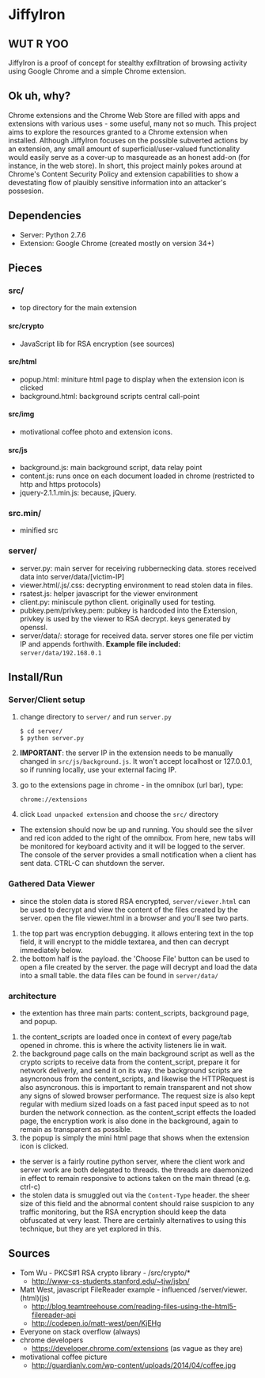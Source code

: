 # JiffyIron
## WUT R YOO
JiffyIron is a proof of concept for stealthy exfiltration of browsing activity using Google Chrome and a simple Chrome extension. 

## Ok uh, why?
Chrome extensions and the Chrome Web Store are filled with apps and extensions with various uses - some useful, many not so much. This project aims to explore the resources granted to a Chrome extension when installed. Although JiffyIron focuses on the possible subverted actions by an extension, any small amount of superficial/user-valued functionality would easily serve as a cover-up to masqureade as an honest add-on (for instance, in the web store). In short, this project mainly pokes around at Chrome's Content Security Policy and extension capabilities to show a devestating flow of plauibly sensitive information into an attacker's possesion.

## Dependencies
- Server: Python 2.7.6
- Extension: Google Chrome (created mostly on version 34+)

## Pieces
### src/
- top directory for the main extension

#### src/crypto
- JavaScript lib for RSA encryption (see sources)

#### src/html
- popup.html: miniture html page to display when the extension icon is clicked
- background.html: background scripts central call-point

#### src/img
- motivational coffee photo and extension icons.

#### src/js
- background.js: main background script, data relay point
- content.js: runs once on each document loaded in chrome (restricted to http and https protocols)
- jquery-2.1.1.min.js: because, jQuery.

### src.min/
- minified src

### server/
- server.py: main server for receiving rubbernecking data. stores received data into server/data/[victim-IP]
- viewer.html/.js/.css: decrypting environment to read stolen data in files.
- rsatest.js: helper javascript for the viewer environment
- client.py: miniscule python client. originally used for testing.
- pubkey.pem/privkey.pem: pubkey is hardcoded into the Extension, privkey is used by the viewer to RSA decrypt. keys generated by openssl.
- server/data/: storage for received data. server stores one file per victim IP and appends forthwith. **Example file included:** `server/data/192.168.0.1`

## Install/Run
### Server/Client setup
1. change directory to `server/` and run `server.py`

	```
	$ cd server/
	$ python server.py
	```
	
2. **IMPORTANT**: the server IP in the extension needs to be manually changed in `src/js/background.js`. It won't accept localhost or 127.0.0.1, so if running locally, use your external facing IP.	
	
3. go to the extensions page in chrome - in the omnibox (url bar), type:

	```
	chrome://extensions
	```
	
4. click `Load unpacked extension` and choose the `src/` directory

- The extension should now be up and running. You should see the silver and red icon added to the right of the omnibox. From here, new tabs will be monitored for keyboard activity and it will be logged to the server. The console of the server provides a small notification when a client has sent data. CTRL-C can shutdown the server. 

### Gathered Data Viewer
- since the stolen data is stored RSA encrypted, `server/viewer.html` can be used to decrypt and view the content of the files created by the server. open the file viewer.html in a browser and you'll see two parts.
1. the top part was encryption debugging. it allows entering text in the top field, it will encrypt to the middle textarea, and then can decrypt immediately below.
2. the bottom half is the payload. the 'Choose File' button can be used to open a file created by the server. the page will decrypt and load the data into a small table. the data files can be found in `server/data/`

### architecture
- the extention has three main parts: content_scripts, background page, and popup.
1. the content_scripts are loaded once in context of every page/tab opened in chrome. this is where the activity listeners lie in wait.
2. the background page calls on the main background script as well as the crypto scripts to receive data from the content_script, prepare it for network deliverly, and send it on its way. the background scripts are asyncronous from the content_scripts, and likewise the HTTPRequest is also asyncronous. this is important to remain transparent and not show any signs of slowed browser performance. The request size is also kept regular with medium sized loads on a fast paced input speed as to not burden the network connection. as the content_script effects the loaded page, the encryption work is also done in the background, again to remain as transparent as possible.
3. the popup is simply the mini html page that shows when the extension icon is clicked.
- the server is a fairly routine python server, where the client work and server work are both delegated to threads. the threads are daemonized in effect to remain responsive to actions taken on the main thread (e.g. ctrl-c)
- the stolen data is smuggled out via the `Content-Type` header. the sheer size of this field and the abnormal content should raise suspicion to any traffic monitoring, but the RSA encryption should keep the data obfuscated at very least. There are certainly alternatives to using this technique, but they are yet explored in this. 

## Sources
- Tom Wu - PKCS#1 RSA crypto library - /src/crypto/*
	- http://www-cs-students.stanford.edu/~tjw/jsbn/
- Matt West, javascript FileReader example - influenced /server/viewer.(html)(js)
	- http://blog.teamtreehouse.com/reading-files-using-the-html5-filereader-api
	- http://codepen.io/matt-west/pen/KjEHg
- Everyone on stack overflow (always)
- chrome developers
	- https://developer.chrome.com/extensions (as vague as they are)
- motivational coffee picture
	- http://guardianlv.com/wp-content/uploads/2014/04/coffee.jpg
